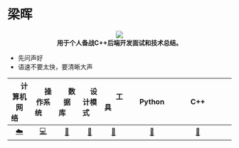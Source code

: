 # 梁晖
<div align="center">
<img src="_v_images/20191229112508482_31766.png"></img>
</div>
<div align="center">
  <b>用于个人备战C++后端开发面试和技术总结。</b><br>
</div>

- 先问声好
- 语速不要太快，要清晰大声

<div align="center">

| &nbsp;&nbsp;&nbsp;&nbsp;&nbsp;计算机网络&nbsp;&nbsp;&nbsp;&nbsp;&nbsp; | &nbsp;&nbsp;&nbsp;&nbsp;&nbsp;操作系统&nbsp;&nbsp;&nbsp;&nbsp;&nbsp; | &nbsp;&nbsp;&nbsp;&nbsp;&nbsp;数据库&nbsp;&nbsp;&nbsp;&nbsp;&nbsp; | &nbsp;&nbsp;&nbsp;&nbsp;设计模式&nbsp;&nbsp;&nbsp;&nbsp; | &nbsp;&nbsp;&nbsp;&nbsp;&nbsp;&nbsp;工具&nbsp;&nbsp;&nbsp;&nbsp;&nbsp;&nbsp; | &nbsp;&nbsp;&nbsp;&nbsp;&nbsp;Python&nbsp;&nbsp;&nbsp;&nbsp;&nbsp; |    &nbsp;&nbsp;&nbsp;&nbsp;&nbsp;C++&nbsp;&nbsp;&nbsp;&nbsp;&nbsp;    |    &nbsp;&nbsp;&nbsp;&nbsp;&nbsp;Redis&nbsp;&nbsp;&nbsp;&nbsp;&nbsp;    |    &nbsp;&nbsp;&nbsp;&nbsp;&nbsp;Linux&nbsp;&nbsp;&nbsp;&nbsp;&nbsp;    |    &nbsp;&nbsp;&nbsp;&nbsp;&nbsp;编译原理&nbsp;&nbsp;&nbsp;&nbsp;&nbsp;    |
|  :--------: | :--------:  |  :--------:  |  :--------: |  :--------:  |  :--------:  |  :--------: | :--------: | :--------: | :--------: |
|          [:cloud:](https://github.com/InterestingHui/Waking-Up/blob/master/Computer%20Network.md)           |               [:computer:](https://github.com/InterestingHui/Waking-Up/blob/master/Operating%20Systems.md)               |                   [:floppy_disk:](https://github.com/InterestingHui/Waking-Up/blob/master/Database.md)                    |                 [:art:](https://github.com/InterestingHui/Waking-Up/blob/master/Design%20Pattern.md)                  |                            [:wrench:](https://github.com/InterestingHui/Waking-Up/blob/master/Git-ComdLine-REST.md)                            |                      [:snake:](https://github.com/InterestingHui/Waking-Up/blob/master/Python%20Handbook.md)                       | [:memo:](https://github.com/InterestingHui/Waking-Up/blob/master/C%2B%2B.md) |[:oil_drum:](https://github.com/InterestingHui/Waking-Up/blob/master/Redis.md) |[:penguin:](https://github.com/InterestingHui/Waking-Up/blob/master/linux.md) |[:gear:](https://github.com/InterestingHui/Waking-Up/blob/master/compile.md) |
</div>


